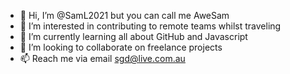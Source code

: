 - 👋 Hi, I’m @SamL2021 but you can call me AweSam
- 👀 I’m interested in contributing to remote teams whilst traveling 
- 🌱 I’m currently learning all about GitHub and Javascript
- 💞️ I’m looking to collaborate on freelance projects
- 📫 Reach me via email sgd@live.com.au

<!---
SamL2021/SamL2021 is a ✨ special ✨ repository because its `README.md` (this file) appears on your GitHub profile.
You can click the Preview link to take a look at your changes.
--->
